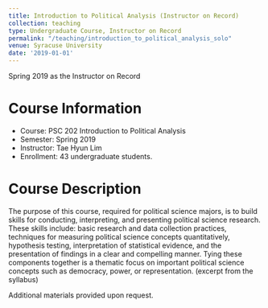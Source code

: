 ```yaml
---
title: Introduction to Political Analysis (Instructor on Record)
collection: teaching
type: Undergraduate Course, Instructor on Record
permalink: "/teaching/introduction_to_political_analysis_solo"
venue: Syracuse University
date: '2019-01-01'
---
```


Spring 2019 as the Instructor on Record

Course Information
======
* Course: PSC 202 Introduction to Political Analysis
* Semester: Spring 2019
* Instructor: Tae Hyun Lim 
* Enrollment:  43 undergraduate students.

Course Description
======
The purpose of this course, required for political science majors, is to build skills for conducting, interpreting, and presenting political science research. These skills include: basic research and data collection practices, techniques for measuring political science concepts quantitatively, hypothesis testing, interpretation of statistical evidence, and the presentation of findings in a clear and compelling manner. Tying these components together is a thematic focus on important political science concepts such as democracy, power, or representation. (excerpt from the syllabus)


Additional materials provided upon request.
